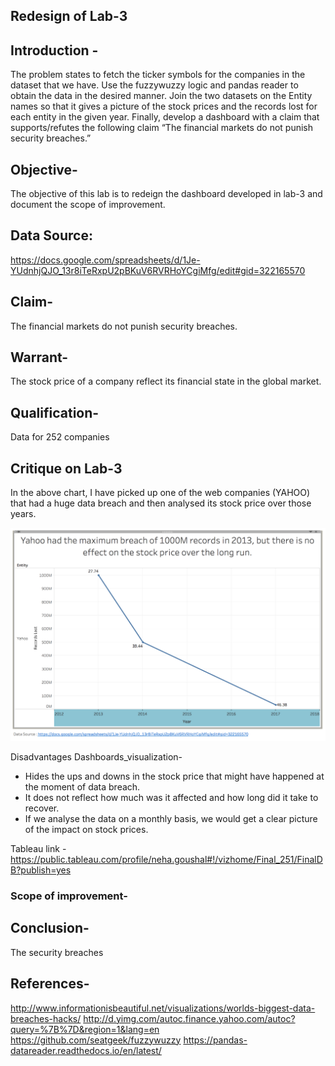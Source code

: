 
## Redesign of Lab-3

## Introduction -
The problem states to fetch the ticker symbols for the companies in the dataset that we have. Use the fuzzywuzzy logic and pandas reader to obtain the data in the desired manner. Join the two datasets on the Entity names so that it gives a picture of the stock prices and the records lost for each entity in the given year. Finally, develop a dashboard with a claim that supports/refutes the following claim
“The financial markets do not punish security breaches.”

## Objective-
The objective of this lab is to redeign the dashboard developed in lab-3 and document the scope of improvement.

## Data Source:
https://docs.google.com/spreadsheets/d/1Je-YUdnhjQJO_13r8iTeRxpU2pBKuV6RVRHoYCgiMfg/edit#gid=322165570

## Claim-
The financial markets do not punish security breaches.

## Warrant-
The stock price of a company reflect its financial state in the global market. 

## Qualification-
Data for 252 companies

## Critique on Lab-3
In the above chart, I have picked up one of the web companies (YAHOO) that had a huge data breach and then analysed its stock price over those years.

![Alt text](https://github.com/ngoushal/Dashboards_visualization/blob/master/lab_session_7/security_breaches.png)

Disadvantages Dashboards_visualization-
- Hides the ups and downs in the stock price that might have happened at the moment of data breach.
- It does not reflect how much was it affected and how long did it take to recover.
- If we analyse the data on a monthly basis, we would get a clear picture of the impact on stock prices.

Tableau link - https://public.tableau.com/profile/neha.goushal#!/vizhome/Final_251/FinalDB?publish=yes

### Scope of improvement-


## Conclusion-
The security breaches 

## References-
http://www.informationisbeautiful.net/visualizations/worlds-biggest-data-breaches-hacks/
http://d.yimg.com/autoc.finance.yahoo.com/autoc?query=%7B%7D&region=1&lang=en
https://github.com/seatgeek/fuzzywuzzy
https://pandas-datareader.readthedocs.io/en/latest/

